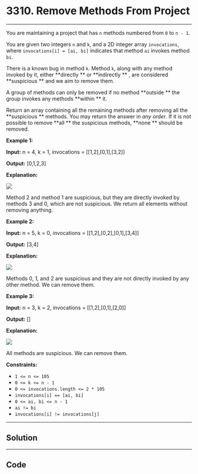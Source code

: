 # 3310. Remove Methods From Project

---

You are maintaining a project that has `n` methods numbered from `0` to `n - 1`.

You are given two integers `n` and `k`, and a 2D integer array `invocations`, where `invocations[i] = [ai, bi]` indicates that method `ai` invokes method `bi`.

There is a known bug in method `k`. Method `k`, along with any method invoked by it, either **directly ** or **indirectly ** , are considered **suspicious ** and we aim to remove them.

A group of methods can only be removed if no method **outside ** the group invokes any methods **within ** it.

Return an array containing all the remaining methods after removing all the **suspicious ** methods. You may return the answer in _any order_. If it is not possible to remove **all ** the suspicious methods, **none ** should be removed.

 

**Example 1:**

**Input:** n = 4, k = 1, invocations = [[1,2],[0,1],[3,2]]

**Output:** [0,1,2,3]

**Explanation:**

![](https://assets.leetcode.com/uploads/2024/07/18/graph-2.png)

Method 2 and method 1 are suspicious, but they are directly invoked by methods 3 and 0, which are not suspicious. We return all elements without removing anything.

**Example 2:**

**Input:** n = 5, k = 0, invocations = [[1,2],[0,2],[0,1],[3,4]]

**Output:** [3,4]

**Explanation:**

![](https://assets.leetcode.com/uploads/2024/07/18/graph-3.png)

Methods 0, 1, and 2 are suspicious and they are not directly invoked by any other method. We can remove them.

**Example 3:**

**Input:** n = 3, k = 2, invocations = [[1,2],[0,1],[2,0]]

**Output:** []

**Explanation:**

![](https://assets.leetcode.com/uploads/2024/07/20/graph.png)

All methods are suspicious. We can remove them.

 

**Constraints:**

  * `1 <= n <= 105`
  * `0 <= k <= n - 1`
  * `0 <= invocations.length <= 2 * 105`
  * `invocations[i] == [ai, bi]`
  * `0 <= ai, bi <= n - 1`
  * `ai != bi`
  * `invocations[i] != invocations[j]`

---

## Solution



---

## Code
```python


```